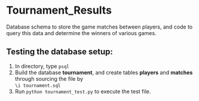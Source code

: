 # Tournament_Results
Database schema to store the game matches between players, and code to query this data and determine the winners of various games.

## Testing the database setup:
1. In directory, type `psql`
2. Build the database **tournament**, and create tables **players** and **matches** through sourcing the file by <br>
  `\i tournament.sql`
3. Run `python tournament_test.py` to execute the test file. 
